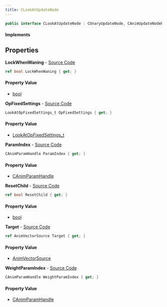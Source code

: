 ```yaml
---
title: CLookAtUpdateNode
---
```


```csharp
public interface CLookAtUpdateNode : CUnaryUpdateNode, CAnimUpdateNodeBase, ISchemaClass<CAnimUpdateNodeBase>, ISchemaClass<CUnaryUpdateNode>, ISchemaClass<CLookAtUpdateNode>, ISchemaField, ISchemaClass, INativeHandle
```

#### Implements

## Properties

**LockWhenWaning** - [Source Code](https://github.com/swiftly-solution/swiftlys2/blob/master/managed/src/SwiftlyS2.Generated/Schemas/Interfaces/CLookAtUpdateNode.cs#L26)

```csharp
ref bool LockWhenWaning { get; }
```

#### Property Value

- [bool](https://learn.microsoft.com/dotnet/api/system.boolean)

**OpFixedSettings** - [Source Code](https://github.com/swiftly-solution/swiftlys2/blob/master/managed/src/SwiftlyS2.Generated/Schemas/Interfaces/CLookAtUpdateNode.cs#L16)

```csharp
LookAtOpFixedSettings_t OpFixedSettings { get; }
```

#### Property Value

- [LookAtOpFixedSettings_t](/docs/api/shared/schemadefinitions/lookatopfixedsettings_t)

**ParamIndex** - [Source Code](https://github.com/swiftly-solution/swiftlys2/blob/master/managed/src/SwiftlyS2.Generated/Schemas/Interfaces/CLookAtUpdateNode.cs#L20)

```csharp
CAnimParamHandle ParamIndex { get; }
```

#### Property Value

- [CAnimParamHandle](/docs/api/shared/schemadefinitions/canimparamhandle)

**ResetChild** - [Source Code](https://github.com/swiftly-solution/swiftlys2/blob/master/managed/src/SwiftlyS2.Generated/Schemas/Interfaces/CLookAtUpdateNode.cs#L24)

```csharp
ref bool ResetChild { get; }
```

#### Property Value

- [bool](https://learn.microsoft.com/dotnet/api/system.boolean)

**Target** - [Source Code](https://github.com/swiftly-solution/swiftlys2/blob/master/managed/src/SwiftlyS2.Generated/Schemas/Interfaces/CLookAtUpdateNode.cs#L18)

```csharp
ref AnimVectorSource Target { get; }
```

#### Property Value

- [AnimVectorSource](/docs/api/shared/schemadefinitions/animvectorsource)

**WeightParamIndex** - [Source Code](https://github.com/swiftly-solution/swiftlys2/blob/master/managed/src/SwiftlyS2.Generated/Schemas/Interfaces/CLookAtUpdateNode.cs#L22)

```csharp
CAnimParamHandle WeightParamIndex { get; }
```

#### Property Value

- [CAnimParamHandle](/docs/api/shared/schemadefinitions/canimparamhandle)

